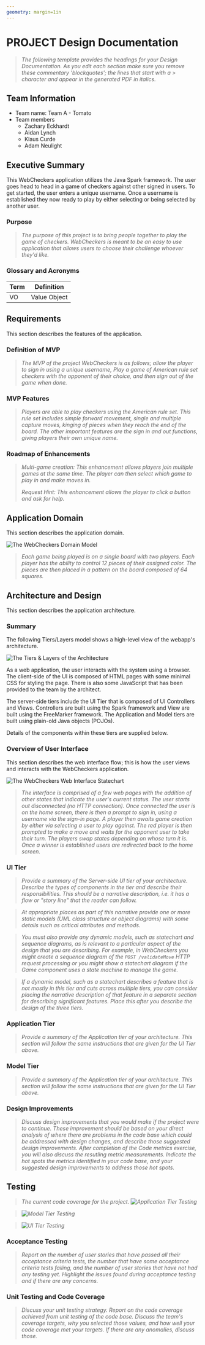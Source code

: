 ```yaml
---
geometry: margin=1in
---
```

# PROJECT Design Documentation

> _The following template provides the headings for your Design
> Documentation.  As you edit each section make sure you remove these
> commentary 'blockquotes'; the lines that start with a > character
> and appear in the generated PDF in italics._

## Team Information
* Team name: Team A - Tomato
* Team members
  * Zachary Eckhardt
  * Aidan Lynch
  * Klaus Curde
  * Adam Neulight

## Executive Summary

This WebCheckers application utilizes the Java Spark framework. The user goes head to head in a game of checkers
against other signed in users. To get started, the user enters a unique username. Once a username is established they
now ready to play by either selecting or being selected by another user.

### Purpose
> _The purpose of this project is to bring people together to play the game of checkers.
>WebCheckers is meant to be an easy to use application that allows users to choose their 
>challenge whoever they'd like._

### Glossary and Acronyms

| Term | Definition |
|------|------------|
| VO | Value Object |


## Requirements

This section describes the features of the application.

### Definition of MVP
> _The MVP of the project WebCheckers is as follows; allow the player to sign in using a unique username, Play a game of
>American rule set checkers with the opponent of their choice, and then sign out of the game when done._

### MVP Features
> _Players are able to play checkers using the American rule set. This rule set includes simple forward movement, single
>and multiple capture moves, kinging of pieces when they reach the end of the board. The other important features are the
>sign in and out functions, giving players their own unique name._

### Roadmap of Enhancements
> _Multi-game creation: This enhancement allows players join multiple games at the same time. The player can then select
>which game to play in and make moves in._
>
>_Request Hint: This enhancement allows the player to click a button and ask for help._


## Application Domain

This section describes the application domain.

![The WebCheckers Domain Model](domain-model.png)

> _Each game being played is on a single board with two players. Each player has the ability to control 12 pieces of
>their assigned color. The pieces are then placed in a pattern on the board composed of 64 squares._


## Architecture and Design

This section describes the application architecture.

### Summary

The following Tiers/Layers model shows a high-level view of the webapp's architecture.

![The Tiers & Layers of the Architecture](architecture-tiers-and-layers.png)

As a web application, the user interacts with the system using a
browser.  The client-side of the UI is composed of HTML pages with
some minimal CSS for styling the page.  There is also some JavaScript
that has been provided to the team by the architect.

The server-side tiers include the UI Tier that is composed of UI Controllers and Views.
Controllers are built using the Spark framework and View are built using the FreeMarker framework.  The Application and Model tiers are built using plain-old Java objects (POJOs).

Details of the components within these tiers are supplied below.


### Overview of User Interface

This section describes the web interface flow; this is how the user views and interacts
with the WebCheckers application.

![The WebCheckers Web Interface Statechart](state-diagram.png)

> _The interface is comprised of a few web pages with the addition of other states that indicate the user's current
>status. The user starts out disconnected (no HTTP connection). Once connected the user is on the home screen, 
>there is then a prompt to sign in, using a username via the sign-in page. A player then awaits game creation by either
>via selecting a user to play against. The red player is then prompted to make a move and waits for the opponent user to
>take their turn. The players swap states depending on whose turn it is. Once a winner is established users are redirected
>back to the home screen._


### UI Tier
> _Provide a summary of the Server-side UI tier of your architecture.
> Describe the types of components in the tier and describe their
> responsibilities.  This should be a narrative description, i.e. it has
> a flow or "story line" that the reader can follow._

> _At appropriate places as part of this narrative provide one or more
> static models (UML class structure or object diagrams) with some
> details such as critical attributes and methods._

> _You must also provide any dynamic models, such as statechart and
> sequence diagrams, as is relevant to a particular aspect of the design
> that you are describing.  For example, in WebCheckers you might create
> a sequence diagram of the `POST /validateMove` HTTP request processing
> or you might show a statechart diagram if the Game component uses a
> state machine to manage the game._

> _If a dynamic model, such as a statechart describes a feature that is
> not mostly in this tier and cuts across multiple tiers, you can
> consider placing the narrative description of that feature in a
> separate section for describing significant features. Place this after
> you describe the design of the three tiers._


### Application Tier
> _Provide a summary of the Application tier of your architecture. This
> section will follow the same instructions that are given for the UI
> Tier above._


### Model Tier
> _Provide a summary of the Application tier of your architecture. This
> section will follow the same instructions that are given for the UI
> Tier above._

### Design Improvements
> _Discuss design improvements that you would make if the project were
> to continue. These improvement should be based on your direct
> analysis of where there are problems in the code base which could be
> addressed with design changes, and describe those suggested design
> improvements. After completion of the Code metrics exercise, you
> will also discuss the resutling metric measurements.  Indicate the
> hot spots the metrics identified in your code base, and your
> suggested design improvements to address those hot spots._

## Testing
> _The current code coverage for the project.
>![Application Tier Testing](test_img1.png)_

>_![Model Tier Testing](test_img3.png)_

>_![UI Tier Testing](test_img2.png)_

### Acceptance Testing
> _Report on the number of user stories that have passed all their
> acceptance criteria tests, the number that have some acceptance
> criteria tests failing, and the number of user stories that
> have not had any testing yet. Highlight the issues found during
> acceptance testing and if there are any concerns._

### Unit Testing and Code Coverage
> _Discuss your unit testing strategy. Report on the code coverage
> achieved from unit testing of the code base. Discuss the team's
> coverage targets, why you selected those values, and how well your
> code coverage met your targets. If there are any anomalies, discuss
> those._

